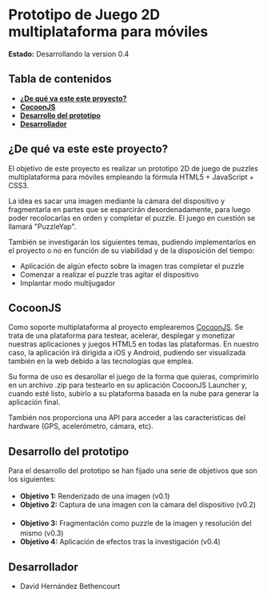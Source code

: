 # Prototipo de Juego 2D multiplataforma para móviles
**Estado:** Desarrollando la version 0.4

## Tabla de contenidos
- [**¿De qué va este este proyecto?**](#proyecto)
- [**CocoonJS**](#cocoonjs)
- [**Desarrollo del prototipo**](#prototipo)
- [**Desarrollador**](#desarrollador)

## <a name="proyecto"></a> ¿De qué va este este proyecto?
El objetivo de este proyecto es realizar un prototipo 2D de juego de puzzles multiplataforma para móviles empleando la fórmula HTML5 + JavaScript + CSS3.

La idea es sacar una imagen mediante la cámara del dispositivo y fragmentarla en partes que se esparcirán desordenadamente, para luego poder recolocarlas en orden y completar el puzzle. El juego en cuestión se llamará "PuzzleYap".

También se investigarán los siguientes temas, pudiendo implementarlos en el proyecto o no en función de su viabilidad y de la disposición del tiempo:
- Aplicación de algún efecto sobre la imagen tras completar el puzzle
- Comenzar a realizar el puzzle tras agitar el dispositivo
- Implantar modo multijugador

## <a name="cocoonjs"></a> CocoonJS
Como soporte multiplataforma al proyecto emplearemos [CocoonJS](https://www.ludei.com/cocoonjs/). Se trata de una plataforma para testear, acelerar, desplegar y monetizar nuestras aplicaciones y juegos HTML5 en todas las plataformas. En nuestro caso, la aplicación irá dirigida a iOS y Android, pudiendo ser visualizada también en la web debido a las tecnologías que emplea.

Su forma de uso es desarollar el juego de la forma que quieras, comprimirlo en un archivo .zip para testearlo en su aplicación CocoonJS Launcher y, cuando esté listo, subirlo a su plataforma basada en la nube para generar la aplicación final.

También nos proporciona una API para acceder a las características del hardware (GPS, acelerómetro, cámara, etc).

## <a name="prototipo"></a> Desarrollo del prototipo
Para el desarrollo del prototipo se han fijado una serie de objetivos que son los siguientes:

- **Objetivo 1:** Renderizado de una imagen (v0.1) <img src="http://banot.etsii.ull.es/alu4078/WebMercapriceV4/imagenes/success.png" height="17" width="17"></img>
- **Objetivo 2:** Captura de una imagen con la cámara del dispositivo (v0.2) <img src="http://banot.etsii.ull.es/alu4078/WebMercapriceV4/imagenes/success.png" height="17" width="17"></img>
- **Objetivo 3:** Fragmentación como puzzle de la imagen y resolución del mismo (v0.3) <img src="http://banot.etsii.ull.es/alu4078/WebMercapriceV4/imagenes/success.png" height="17" width="17"></img>
- **Objetivo 4:** Aplicación de efectos tras la investigación (v0.4)

## <a name="desarrollador"></a> Desarrollador
- David Hernández Bethencourt
